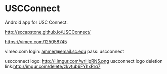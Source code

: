 # USCConnect
Android app for USC Connect.


http://sccapstone.github.io/USCConnect/

https://vimeo.com/125058745

vimeo.com login: ammer@email.sc.edu  pass: uscconnect

uscconnect logo: http://i.imgur.com/wrHpRN5.png
uscconnect logo deletion link:http://imgur.com/delete/zkvtub6FYhxRrq7
